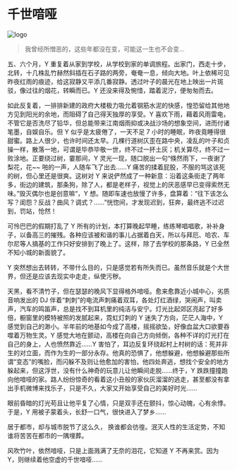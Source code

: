 # 千世喑哑

![logo](https://edge.yancey.app/beg/6aa7cb15-cf30-4d30-abb2-c94968599f09.jpg)

> 我曾经所憎恶的，这些年都没在变，可能这一生也不会变...

五、六个月，Y 重复着从家到学校，从学校到家的单调旅程。出家门，西走十步，北转，十几株乱竹赫然斜插在石子路的两旁，奄奄一息，倾向大地。叶上依稀可见昨夜红雨的痕迹，给这寂静又平添几番寂静。透过叶子的晨光在地上映出一片斑驳，像过往的烟花，转瞬而已。Y 还没来得及惋惜，踏着泥泞，便匆匆而去。

如此反复着，一排排新建的政府大楼极力吸允着钢筋水泥的快感，惶恐留给其他地方见到阳光的余地，而阻碍了自己得天独厚的享受。Y 喜欢下雨，藉着风雨雷电，不管它是否洗尽了铅华，但总能带来江南烟雨抑或决战沙场的想象空间，进而付诸笔墨，自娱自乐。但 Y 似乎是太疲倦了，一天不足 7 小时的睡眠，昨夜竟睡得很甜蜜。路上人很少，也许时间还太早。几棵行道树仄歪在路中央，凌乱的叶子和贞操一样，散落一地，可谓是毕恭毕敬一世，终不过一抔土灰；机关算尽，终不过一败涂地。正要绕过树，霎那间，Y 灵光一现，随口脱出一句“倏然雨下，一夜谢了梨花，花~~ 啪的一声，人随车飞了出去……Y 痛苦的揉着屁股，不服的骂这该死的树，但心里还是很爽。这树对 Y 来说俨然成了一种新意：沿着这条街走了两年多，街边的建筑，那条狗，除了人，都是老样子，视觉上的厌恶感早已变得索然无味。”毁灭偶尔也是创意嘛“，Y 想。随即车速也放慢了许多，盘算着：“往下该怎么写？闺怨？反战？曲风？调式？……”恍惚间，才发现迟到，狂奔，最终逃不过迟到，罚站，怆然！

可怜巴巴的假期打乱了 Y 所有的计划，本打算晚起早睡，练练琴唱唱歌，补补身子，以备高三的摧残。各种应该被和谐的事儿占据着白天，所以与拜厄、哈农、车尔尼等人搞基的工作只好安排到了晚上了。这样，除了去学校的那条路，Y 已全然不知小城的新面貌了。

Y 突然想出去转转，不带什么目的，只是感觉若有所失而已。虽然音乐就是个大世界，但还是应该去现实中走走，纵使污秽。

天黑，看不清竹子，但在瑟瑟的晚风下显得格外喑哑。愈来愈靠近小城中心，劣质音响发出的 DJ 伴着“刺刺”的电流声刺痛着双耳，各处灯红酒绿，哭闹声，叫卖声，汽车的鸣笛声，总是找不到耳机里的纯洁与安宁。灯光比起郊区亮起了好多倍，橱窗里的模特被照的发腻起来，霓虹灯刺的 Y 迷失了方向，茫茫人海中，Y 感觉到自己的渺小。半年前的地基如今成了高楼，摇摇欲坠，好像血盆大口欲要吞噬着万物生灵。Y 感觉大地在颤动，高楼在向自己方向倾倒，各种不详的灯光打在自己的身上，人也愤然靠近……Y 害怕了，耳边反复环绕起村上村树的话：死并非生的对立面，而作为生的一部分永存。他真的恐惧了，他想躲避，他想躲避那些所谓“变态”的嘴脸，而闪躲不及则让他愈加的害怕，他四处奔逃，想找个安全的地方躲起来，但这浮世，没有什么神奇的玩意儿让他瞬间走脱……终于，Y 跌跌撞撞跑向他喑哑的家。路人纷纷惊奇的看着这小丑般的家伙灰溜溜的逃走，甚至都没有拿出手机微博来找乐子，只是不久，大家又开始享受自己的美好时光……

眼前昏暗的灯光苟且让他平复了心情，只是双手还在颤抖，惊心动魄，心有余悸。于是，Y 用被子蒙着头，长舒一口气，很快进入了梦乡……

居于都市，却与城市脱节了这么久， 换谁都会彷徨。泯灭人性的生活定势，不知谁将苦苦在都市的一隅埋葬。

风吹竹叶，依然喑哑，只是上面溅满了无奈的泪花，它知道 Y 不再来赏。因为 Y，则继续着他空虚的千世喑哑……
